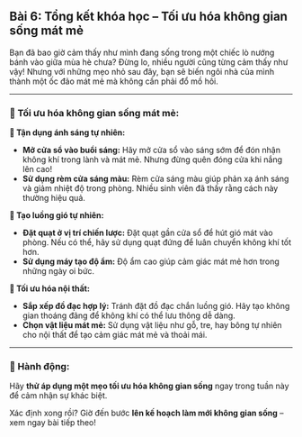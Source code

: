 ## Bài 6: Tổng kết khóa học – Tối ưu hóa không gian sống mát mẻ

Bạn đã bao giờ cảm thấy như mình đang sống trong một chiếc lò nướng bánh vào giữa mùa hè chưa? Đừng lo, nhiều người cũng từng cảm thấy như vậy! Nhưng với những mẹo nhỏ sau đây, bạn sẽ biến ngôi nhà của mình thành một ốc đảo mát mẻ mà không cần phải đổ mồ hôi.

---

### 📌 Tối ưu hóa không gian sống mát mẻ:

**🔹 Tận dụng ánh sáng tự nhiên:**
- **Mở cửa sổ vào buổi sáng:** Hãy mở cửa sổ vào sáng sớm để đón nhận không khí trong lành và mát mẻ. Nhưng đừng quên đóng cửa khi nắng lên cao!
- **Sử dụng rèm cửa sáng màu:** Rèm cửa sáng màu giúp phản xạ ánh sáng và giảm nhiệt độ trong phòng. Nhiều sinh viên đã thấy rằng cách này thường hiệu quả.

**🔹 Tạo luồng gió tự nhiên:**
- **Đặt quạt ở vị trí chiến lược:** Đặt quạt gần cửa sổ để hút gió mát vào phòng. Nếu có thể, hãy sử dụng quạt đứng để luân chuyển không khí tốt hơn.
- **Sử dụng máy tạo độ ẩm:** Độ ẩm cao giúp cảm giác mát mẻ hơn trong những ngày oi bức.

**🔹 Tối ưu hóa nội thất:**
- **Sắp xếp đồ đạc hợp lý:** Tránh đặt đồ đạc chắn luồng gió. Hãy tạo không gian thoáng đãng để không khí có thể lưu thông dễ dàng.
- **Chọn vật liệu mát mẻ:** Sử dụng vật liệu như gỗ, tre, hay bông tự nhiên cho nội thất để tạo cảm giác mát mẻ và thoải mái.

---

### 🚀 Hành động:

Hãy **thử áp dụng một mẹo tối ưu hóa không gian sống** ngay trong tuần này để cảm nhận sự khác biệt.

Xác định xong rồi? Giờ đến bước **lên kế hoạch làm mới không gian sống** – xem ngay bài tiếp theo!